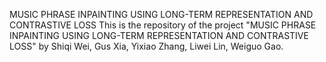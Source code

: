 MUSIC PHRASE INPAINTING USING LONG-TERM REPRESENTATION AND CONTRASTIVE LOSS
This is the repository of the project "MUSIC PHRASE INPAINTING USING LONG-TERM REPRESENTATION AND CONTRASTIVE LOSS" by Shiqi Wei, Gus Xia, Yixiao Zhang, Liwei Lin, Weiguo Gao.
